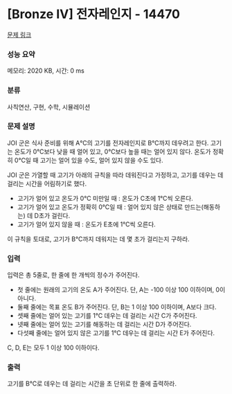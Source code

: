 # [Bronze IV] 전자레인지 - 14470 

[문제 링크](https://www.acmicpc.net/problem/14470) 

### 성능 요약

메모리: 2020 KB, 시간: 0 ms

### 분류

사칙연산, 구현, 수학, 시뮬레이션

### 문제 설명

<p style="user-select: auto;">JOI 군은 식사 준비를 위해 A℃의 고기를 전자레인지로 B℃까지 데우려고 한다. 고기는 온도가 0℃보다 낮을 때 얼어 있고, 0℃보다 높을 때는 얼어 있지 않다. 온도가 정확히 0℃일 때 고기는 얼어 있을 수도, 얼어 있지 않을 수도 있다.</p>

<p style="user-select: auto;">JOI 군은 가열할 때 고기가 아래의 규칙을 따라 데워진다고 가정하고, 고기를 데우는 데 걸리는 시간을 어림하기로 했다.</p>

<ul style="user-select: auto;">
	<li style="user-select: auto;">고기가 얼어 있고 온도가 0℃ 미만일 때 : 온도가 C초에 1℃씩 오른다.</li>
	<li style="user-select: auto;">고기가 얼어 있고 온도가 정확히 0℃일 때 : 얼어 있지 않은 상태로 만드는(해동하는) 데 D초가 걸린다.</li>
	<li style="user-select: auto;">고기가 얼어 있지 않을 때 : 온도가 E초에 1℃씩 오른다.</li>
</ul>

<p style="user-select: auto;">이 규칙을 토대로, 고기가 B℃까지 데워지는 데 몇 초가 걸리는지 구하라.</p>

### 입력 

 <p style="user-select: auto;">입력은 총 5줄로, 한 줄에 한 개씩의 정수가 주어진다.</p>

<ul style="user-select: auto;">
	<li style="user-select: auto;">첫 줄에는 원래의 고기의 온도 A가 주어진다. 단, A는 -100 이상 100 이하이며, 0이 아니다.</li>
	<li style="user-select: auto;">둘째 줄에는 목표 온도 B가 주어진다. 단, B는 1 이상 100 이하이며, A보다 크다.</li>
	<li style="user-select: auto;">셋째 줄에는 얼어 있는 고기를 1℃ 데우는 데 걸리는 시간 C가 주어진다.</li>
	<li style="user-select: auto;">넷째 줄에는 얼어 있는 고기를 해동하는 데 걸리는 시간 D가 주어진다.</li>
	<li style="user-select: auto;">다섯째 줄에는 얼어 있지 않은 고기를 1℃ 데우는 데 걸리는 시간 E가 주어진다.</li>
</ul>

<p style="user-select: auto;">C, D, E는 모두 1 이상 100 이하이다.</p>

### 출력 

 <p style="user-select: auto;">고기를 B℃로 데우는 데 걸리는 시간을 초 단위로 한 줄에 출력하라.</p>

